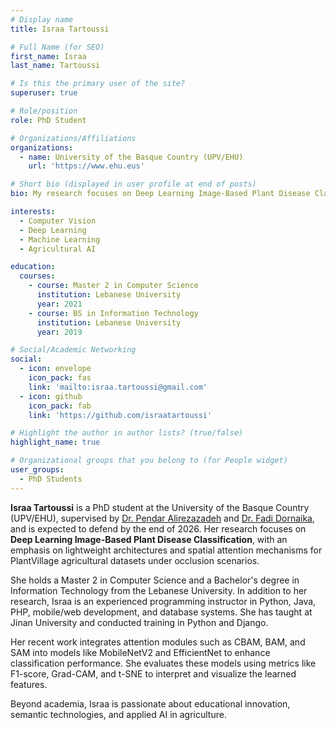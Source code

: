 ```yaml
---
# Display name
title: Israa Tartoussi

# Full Name (for SEO)
first_name: Israa
last_name: Tartoussi

# Is this the primary user of the site?
superuser: true

# Role/position
role: PhD Student

# Organizations/Affiliations
organizations:
  - name: University of the Basque Country (UPV/EHU)
    url: 'https://www.ehu.eus'

# Short bio (displayed in user profile at end of posts)
bio: My research focuses on Deep Learning Image-Based Plant Disease Classification.

interests:
  - Computer Vision
  - Deep Learning
  - Machine Learning
  - Agricultural AI

education:
  courses:
    - course: Master 2 in Computer Science
      institution: Lebanese University
      year: 2021
    - course: BS in Information Technology
      institution: Lebanese University
      year: 2019

# Social/Academic Networking
social:
  - icon: envelope
    icon_pack: fas
    link: 'mailto:israa.tartoussi@gmail.com'
  - icon: github
    icon_pack: fab
    link: 'https://github.com/israatartoussi'

# Highlight the author in author lists? (true/false)
highlight_name: true

# Organizational groups that you belong to (for People widget)
user_groups:
  - PhD Students
---
```


**Israa Tartoussi** is a PhD student at the University of the Basque Country (UPV/EHU), supervised by [Dr. Pendar Alirezazadeh](https://cvpd.github.io/author/pendar-alirezazadeh) and [Dr. Fadi Dornaika](https://cvpd.github.io/author/fadi-dornaika), and is expected to defend by the end of 2026. Her research focuses on **Deep Learning Image-Based Plant Disease Classification**, with an emphasis on lightweight architectures and spatial attention mechanisms for PlantVillage agricultural datasets under occlusion scenarios.

She holds a Master 2 in Computer Science and a Bachelor's degree in Information Technology from the Lebanese University. In addition to her research, Israa is an experienced programming instructor in Python, Java, PHP, mobile/web development, and database systems. She has taught at Jinan University and conducted training in Python and Django.

Her recent work integrates attention modules such as CBAM, BAM, and SAM into models like MobileNetV2 and EfficientNet to enhance classification performance. She evaluates these models using metrics like F1-score, Grad-CAM, and t-SNE to interpret and visualize the learned features.

Beyond academia, Israa is passionate about educational innovation, semantic technologies, and applied AI in agriculture.
